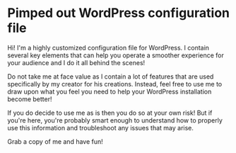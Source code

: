 # Pimped out WordPress configuration file
Hi! I'm a highly customized configuration file for WordPress. I contain several key elements that can help you operate a smoother experience for your audience and I do it all behind the scenes!

Do not take me at face value as I contain a lot of features that are used specifically by my creator for his creations. Instead, feel free to use me to draw upon what you feel you need to help your WordPress installation become better!

If you do decide to use me as is then you do so at your own risk! But if you're here, you're probably smart enough to understand how to properly use this information and troubleshoot any issues that may arise.

Grab a copy of me and have fun!
